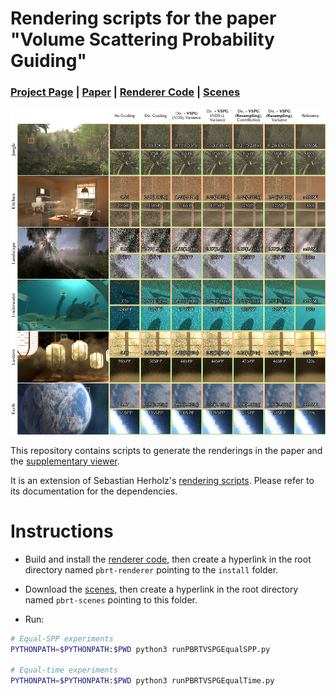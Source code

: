 # Rendering scripts for the paper "Volume Scattering Probability Guiding"
### [Project Page](https://kehanxuuu.github.io/vspg-website/) | [Paper](https://kehanxuuu.github.io/vspg-website/static/pdfs/volume_scattering_probability_guiding_sa24.pdf) | [Renderer Code](https://github.com/kehanxuuu/vspg-pbrt-v4/) | [Scenes](https://drive.google.com/file/d/11mECG390H3CFszWaNu2i9QC87CDdTJAh/view?usp=sharing)

<img src="full-rendering.jpg" alt="full-rendering" width="1024"/>

This repository contains scripts to generate the renderings in the paper and the [supplementary viewer](https://kehanxuuu.github.io/vspg-website/vspg-supplemental/index.html).

It is an extension of Sebastian Herholz's [rendering scripts](https://github.com/sherholz/rendering-scripts). Please refer to its documentation for the dependencies.

# Instructions

* Build and install the [renderer code](https://github.com/kehanxuuu/vspg-pbrt-v4/), then create a hyperlink in the root directory named `pbrt-renderer` pointing to the `install` folder.

* Download the [scenes](https://drive.google.com/file/d/11mECG390H3CFszWaNu2i9QC87CDdTJAh/view?usp=sharing), then create a hyperlink in the root directory named `pbrt-scenes` pointing to this folder.

* Run:
``` bash
# Equal-SPP experiments
PYTHONPATH=$PYTHONPATH:$PWD python3 runPBRTVSPGEqualSPP.py

# Equal-time experiments
PYTHONPATH=$PYTHONPATH:$PWD python3 runPBRTVSPGEqualTime.py
```